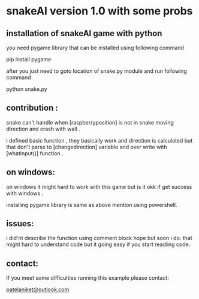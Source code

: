 snakeAI version 1.0 with some probs
==================================================================================================

 installation of snakeAI game with python 
-----------------------------------------
you need pygame library that can be installed using following command

pip install pygame

after you just need to goto location of snake.py module and run following command

python snake.py

contribution :
--------------
snake can't handle when [raspberryposition] is not in snake moving direction and crash with wall .

i defined basic function , they basically work and  direction is calculated but that don't parse to [changedirection] variable and over write with [whatinput()] function .

on windows:
------------
 on windows it might hard to work with this game but is it okk if get success with windows .
 
 installing pygame library is same as above mention using powershell.
	

issues:
---------
i did'nt describe the function using comment block hope but soon i do.
that might hard to understand code but it going easy if you start readiing code.

contact:
----------
If you meet some difficulties running this example please contact:

patelaniket@outlook.com




